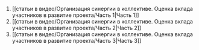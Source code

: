1. [[статьи в видео/Организация синергии в коллективе. Оценка вклада участников в развитие проекта/Часть 1|Часть 1]]
2. [[статьи в видео/Организация синергии в коллективе. Оценка вклада участников в развитие проекта/Часть 2|Часть 2]]
3. [[статьи в видео/Организация синергии в коллективе. Оценка вклада участников в развитие проекта/Часть 3|Часть 3]]
